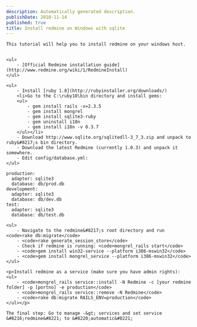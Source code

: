 ```yaml
---
description: Automatically generated description.
publishDate: 2010-11-14
published: true
title: Install redmine on Windows with sqlite
---
```


	This tutorial will help you to install redmine on your windows host.


	<ul>
		- [Official Redmine installation guide](http://www.redmine.org/wiki/1/RedmineInstall)
	</ul>

	<ul>
		- Install [ruby 1.8](http://rubyinstaller.org/downloads/)
		<li>Go to the C:\ruby18\bin directory and install gems:
		<ul>
			- gem install rails -v=2.3.5
			- gem install mongrel
			- gem install sqlite3-ruby
			- gem uninstall i18n
			- gem install i18n -v 0.3.7
		</ul></li>
		- Download http://www.sqlite.org/sqlitedll-3_7_3.zip and unpack to ruby&#8217;s bin directory.
		- Download the latest Redmine (currently 1.0.3) and unpack it somewhere.
		- Edit config/database.yml:
	</ul>

<pre><code>production:
  adapter: sqlite3
  database: db/prod.db
development:
  adapter: sqlite3
  database: db/dev.db
test:
  adapter: sqlite3
  database: db/test.db</code></pre>

	<ul>
		- Navigate to the redmine&#8217;s root directory and run <code>rake db:migrate</code>
		- <code>rake generate_session_store</code>
		- Check if redmine is running: <code>mongrel_rails start</code>
		- <code>gem install win32-service --platform i386-mswin32</code>
		- <code>gem install mongrel_service --platform i386-mswin32</code>
	</ul>

	<p>Install redmine as a service (make sure you have admin rights):
	<ul>
		- <code>mongrel_rails service::install -N Redmine -c [your redmine folder] -p [portno] -e production</code>
		- <code>mongrel_rails service::remove -N Redmine</code>
		- <code>rake db:migrate RAILS_ENV=production</code>
	</ul></p>

	The final step: Go to manage -&gt; services and set service &#8216;redmine&#8221; to &#8220;automatic&#8221;
